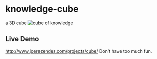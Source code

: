 # knowledge-cube
a 3D cube
![cube of knowledge](https://github.com/joerez/knowledge-cube/blob/master/Cube%20of%20Knowledge.gif?raw=true "Cube of knowledge")

## Live Demo
http://www.joerezendes.com/projects/cube/
Don't have too much fun.
